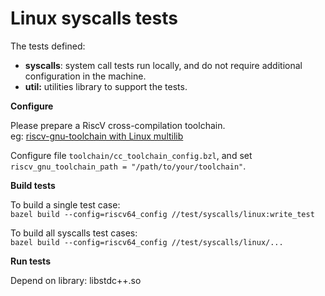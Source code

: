 # Linux syscalls tests

The tests defined:

-   **syscalls**: system call tests run locally, and do not require
    additional configuration in the machine.
-   **util:** utilities library to support the tests.

**Configure**

Please prepare a RiscV cross-compilation toolchain.<br>
eg: [riscv-gnu-toolchain with Linux multilib](https://github.com/riscv/riscv-gnu-toolchain#installation-linux-multilib)

Configure file `toolchain/cc_toolchain_config.bzl`, and set `riscv_gnu_toolchain_path = "/path/to/your/toolchain"`.

**Build tests**

To build a single test case:<br>
`bazel build --config=riscv64_config //test/syscalls/linux:write_test`

To build all syscalls test cases:<br>
`bazel build --config=riscv64_config //test/syscalls/linux/...`

**Run tests**

Depend on library: libstdc++.so

